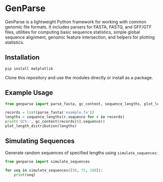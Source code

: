 # GenParse

GenParse is a lightweight Python framework for working with common genomic file formats.
It includes parsers for FASTA, FASTQ, and GFF/GTF files, utilities for computing basic
sequence statistics, simple global sequence alignment, genomic feature intersection, and
helpers for plotting statistics.

## Installation

```
pip install matplotlib
```

Clone this repository and use the modules directly or install as a package.

## Example Usage

```python
from genparse import parse_fasta, gc_content, sequence_lengths, plot_length_distribution

records = list(parse_fasta('example.fa'))
lengths = sequence_lengths(r.sequence for r in records)
print('GC%:', gc_content(records[0].sequence))
plot_length_distribution(lengths)
```

## Simulating Sequences

Generate random sequences of specified lengths using `simulate_sequences`:

```python
from genparse import simulate_sequences

for seq in simulate_sequences([50, 75, 100]):
    print(seq)
```

